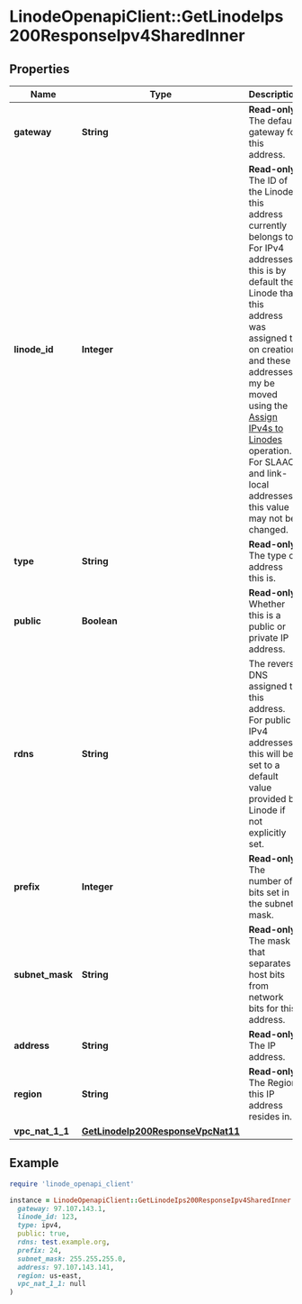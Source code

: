 # LinodeOpenapiClient::GetLinodeIps200ResponseIpv4SharedInner

## Properties

| Name | Type | Description | Notes |
| ---- | ---- | ----------- | ----- |
| **gateway** | **String** | __Read-only__ The default gateway for this address. | [optional][readonly] |
| **linode_id** | **Integer** | __Read-only__ The ID of the Linode this address currently belongs to. For IPv4 addresses, this is by default the Linode that this address was assigned to on creation, and these addresses my be moved using the [Assign IPv4s to Linodes](https://techdocs.akamai.com/linode-api/reference/post-assign-ipv4s) operation. For SLAAC and link-local addresses, this value may not be changed. | [optional][readonly] |
| **type** | **String** | __Read-only__ The type of address this is. | [optional][readonly] |
| **public** | **Boolean** | __Read-only__ Whether this is a public or private IP address. | [optional][readonly] |
| **rdns** | **String** | The reverse DNS assigned to this address. For public IPv4 addresses, this will be set to a default value provided by Linode if not explicitly set. | [optional] |
| **prefix** | **Integer** | __Read-only__ The number of bits set in the subnet mask. | [optional][readonly] |
| **subnet_mask** | **String** | __Read-only__ The mask that separates host bits from network bits for this address. | [optional][readonly] |
| **address** | **String** | __Read-only__ The IP address. | [optional][readonly] |
| **region** | **String** | __Read-only__ The Region this IP address resides in. | [optional][readonly] |
| **vpc_nat_1_1** | [**GetLinodeIp200ResponseVpcNat11**](GetLinodeIp200ResponseVpcNat11.md) |  | [optional] |

## Example

```ruby
require 'linode_openapi_client'

instance = LinodeOpenapiClient::GetLinodeIps200ResponseIpv4SharedInner.new(
  gateway: 97.107.143.1,
  linode_id: 123,
  type: ipv4,
  public: true,
  rdns: test.example.org,
  prefix: 24,
  subnet_mask: 255.255.255.0,
  address: 97.107.143.141,
  region: us-east,
  vpc_nat_1_1: null
)
```

